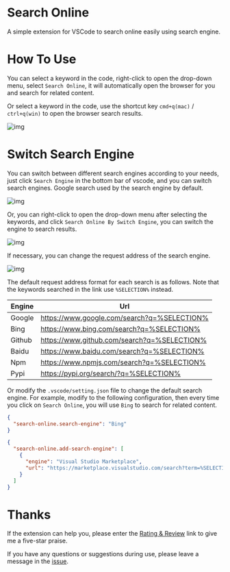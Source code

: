 # Search Online

A simple extension for VSCode to search online easily using search engine.

# How To Use

You can select a keyword in the code, right-click to open the drop-down menu, select `Search Online`, it will automatically open the browser for you and search for related content.

Or select a keyword in the code, use the shortcut key `cmd+q(mac)` / `ctrl+q(win)` to open the browser search results.

![img](https://github.com/Wscats/search-online/blob/master/img/2.gif?raw=true)

# Switch Search Engine

You can switch between different search engines according to your needs, just click `Search Engine` in the bottom bar of vscode, and you can switch search engines. Google search used by the search engine by default.

![img](https://github.com/Wscats/search-online/blob/master/img/3.gif?raw=true)

Or, you can right-click to open the drop-down menu after selecting the keywords, and click `Search Online By Switch Engine`, you can switch the engine to search results.

![img](https://github.com/Wscats/search-online/blob/master/img/4.gif?raw=true)

If necessary, you can change the request address of the search engine.

![img](https://github.com/Wscats/search-online/blob/master/img/5.png?raw=true)

The default request address format for each search is as follows. Note that the keywords searched in the link use `%SELECTION%` instead.

| Engine | Url                                         |
| ------ | ------------------------------------------- |
| Google | https://www.google.com/search?q=%SELECTION% |
| Bing   | https://www.bing.com/search?q=%SELECTION%   |
| Github | https://www.github.com/search?q=%SELECTION% |
| Baidu  | https://www.baidu.com/search?q=%SELECTION%  |
| Npm    | https://www.npmjs.com/search?q=%SELECTION%  |
| Pypi   | https://pypi.org/search/?q=%SELECTION%      |

Or modify the `.vscode/setting.json` file to change the default search engine. For example, modify to the following configuration, then every time you click on `Search Online`, you will use `Bing` to search for related content.

```json
{
  "search-online.search-engine": "Bing"
}
```

```json
{
  "search-online.add-search-engine": [
    {
      "engine": "Visual Studio Marketplace",
      "url": "https://marketplace.visualstudio.com/search?term=%SELECTION%&target=AzureDevOps"
    }
  ]
}
```

# Thanks

If the extension can help you, please enter the [Rating & Review](https://marketplace.visualstudio.com/items?itemName=Wscats.search&ssr=false#review-details) link to give me a five-star praise.

If you have any questions or suggestions during use, please leave a message in the [issue](https://github.com/Wscats/search-online/issues/new).
